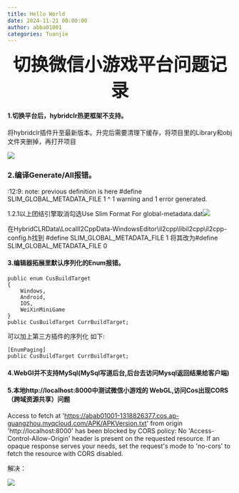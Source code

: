 ```yaml
---
title: Hello World
date: 2024-11-21 00:00:00
author: abba01001
categories: Tuanjie
---
```

<div style="text-align: center; font-size: 40px; font-weight: bold;">
  切换微信小游戏平台问题记录
</div>



#### 1.切换平台后，hybridclr热更框架不支持。

将hybridclr插件升至最新版本。升完后需要清理下缓存，将项目里的Library和obj文件夹删掉，再打开项目

![](https://abab01001-1318826377.cos.ap-guangzhou.myqcloud.com/BlogData/Image/202411210004662.png)



### 2.编译Generate/All报错。

<command line>:12:9: note: previous definition is here #define SLIM_GLOBAL_METADATA_FILE 1        ^ 1 warning and 1 error generated.

1.2.1以上团结引擎取消勾选Use Slim Format For global-metadata.dat![](https://abab01001-1318826377.cos.ap-guangzhou.myqcloud.com/BlogData/Image/202411210009848.png)

在HybridCLRData\LocalIl2CppData-WindowsEditor\il2cpp\libil2cpp\il2cpp-config.h找到
\#define SLIM_GLOBAL_METADATA_FILE 1
将其改为\#define SLIM_GLOBAL_METADATA_FILE 0

#### 3.编辑器拓展里默认序列化的Enum报错。

```
public enum CusBuildTarget
{
    Windows,
    Android,
    IOS,
    WeiXinMiniGame
}
public CusBuildTarget CurrBuildTarget;
```

可以加上第三方插件的序列化
如下:

```
[EnumPaging]
public CusBuildTarget CurrBuildTarget;
```

#### 4.WebGl并不支持MySql(MySql写道后台,后台去访问Mysql返回结果给客户端)

#### 5.本地http://localhost:8000中测试微信小游戏的 WebGL,访问Cos出现CORS（跨域资源共享）问题

Access to fetch at 'https://abab01001-1318826377.cos.ap-guangzhou.myqcloud.com/APK/APKVersion.txt' from origin 'http://localhost:8000' has been blocked by CORS policy: No 'Access-Control-Allow-Origin' header is present on the requested resource. If an opaque response serves your needs, set the request's mode to 'no-cors' to fetch the resource with CORS disabled.

解决：

![](https://abab01001-1318826377.cos.ap-guangzhou.myqcloud.com/BlogData/Image/202411210016289.png)
